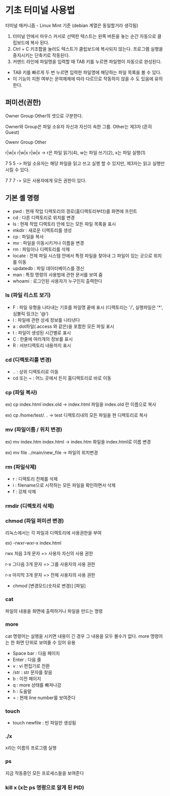 # 기초 터미널 사용법

터미널 매커니즘 - Linux Mint 기준 (debian 계열은 동일할거라 생각됨)

1. 터미널 안에서 마우스 커서로 선택한 텍스트는 왼쪽 버튼을 놓는 순간 자동으로 클립보드에 복사 된다.
2. Ctrl + C 키조합을 눌러도 텍스트가 클립보드에 복사되지 않는다. 프로그램 실행을 중지시키는 단축키로 작동된다.
3. 커맨드 라인에 파일명을 입력할 때 TAB 키를 누르면 파일명이 자동으로 완성된다.
- TAB 키를 빠르게 두 번 누르면 입력한 파일명에 해당하는 파일 목록을 볼 수 있다.
- 이 기능의 지원 여부는 운여체제에 따라 다르므로 작동하지 않을 수 도 있음에 유의한다.

## 퍼미션(권한)

Owner Group Other의 셋으로 구분한다.

Owner와 Group은 파일 소유자 자신과 자신이 속한 그룹. Other는 제3자 (흔히 Guest)

Owenr Group Other

r|w|x r|w|x r|w|x -> r은 파일 읽기(4), w는 파일 쓰기(2), x는 파일 실행(1)

7 5 5 -> 파일 소유자는 해당 파일을 읽고 쓰고 실행 할 수 있지만, 제3자는 읽고 실행만 시킬 수 있다.

7 7 7 -> 모든 사용자에게 모든 권한이 있다.

## 기본 셸 명령

- pwd : 현재 작업 디렉토리의 경로(홈디렉토리부터)를 화면에 프린트
- cd : 다른 디렉토리로 위치를 변경
- ls : 현재 작업 디렉토리 안에 있는 모든 파일 목록을 표시
- mkdir : 새로운 디렉토리를 생성
- cp : 파일을 복사
- mv : 파일을 이동시키거나 이름을 변경
- rm : 파일이나 디렉토리를 삭제
- locate : 전체 파일 시스템 안에서 특정 파일을 찾아내 그 파일이 있는 곳으로 위치를 이동
- updatedb : 파일 데이터베이스를 갱신
- man : 특정 명령의 사용법에 관한 문서를 보여 줌
- whoami : 로그인된 사용자가 누구인지 출력한다

### ls (파일 리스트 보기)

- F : 파일 유형을 나타내는 기호를 파일명 끝에 표시 (디렉토리는 '/', 실행파일은 '*', 심볼릭 링크는 '@')
- l : 파일에 관한 상세 정보를 나타낸다
- a : dot파일(.access 와 같은)을 포함한 모든 파일 표시
- t : 파일이 생성된 시간별로 표시
- C : 한줄에 여러개의 정보를 표시
- R : 서브디렉토리 내용까지 표시

### cd (디렉토리를 변경)

- .. : 상위 디렉토리로 이동
- cd 또는 ~ : 어느 곳에서 든지 홈디렉토리로 바로 이동

### cp (파일 복사)

ex) cp index.html index.old
-> index.html 파일을 index.old 란 이름으로 복사

ex) cp /home/test/*.* .
-> test 디렉토리내의 모든 파일을 현 디렉토리로 복사

### mv (파일이름 / 위치 변경)

ex) mv index.htm index.html
-> index.htm 화일을 index.html로 이름 변경

ex) mv file ../main/new_file
-> 파일의 위치변경

### rm (파일삭제)

- r <directory> : 디렉토리 전체를 삭제
- i <filename> : filename으로 시작하는 모든 파일을 확인하면서 삭제
- f : 강제 삭제

### rmdir (디렉토리 삭제)

### chmod (파일 퍼미션 변경)

리눅스에서는 각 파일과 디렉토리에 사용권한을 부여

ex) -rwxr-wxr-x index.html

rwx 처음 3개 문자 => 사용자 자신의 사용 권한

r-x 그다음 3개 문자 => 그룹 사용자의 사용 권한

r-x 마지막 3개 문자 => 전체 사용자의 사용 권한

- chmod [변경모드(숫자로 변경)] [파일]

### cat
파일의 내용을 화면에 출력하거나 파일을 만드는 명령

### more
cat 명령어는 실행을 시키면 내용이 긴 경우 그 내용을 모두 볼수가 없다. more 명령어는 한 화면 단위로 보여줄 수 있어 유용

- Space bar : 다음 페이지
- Enter : 다음 줄
- v : vi 편집기로 전환
- /str : str 문자를 찾음
- b : 이전 페이지
- q : more 상태를 빠져나감
- h : 도움말
- = : 현재 line number를 보여준다

### touch
- touch newfile : 빈 파일만 생성됨

### ./x

x라는 이름의 프로그램 실행

### ps
지금 작동중인 모든 프로세스들을 보여준다

### kill x (x는 ps 명령으로 알게 된 PID)
